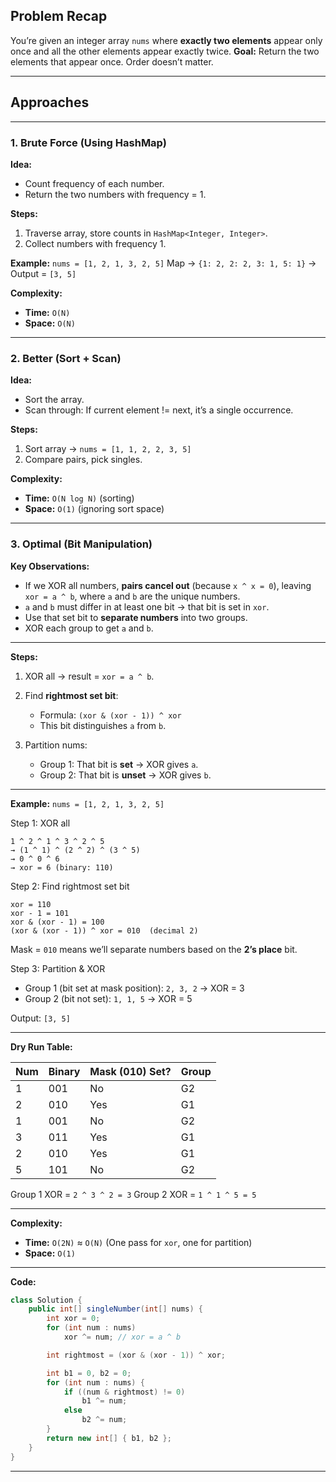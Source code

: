 ## **Problem Recap**

You’re given an integer array `nums` where **exactly two elements** appear only once and all the other elements appear exactly twice.
**Goal:** Return the two elements that appear once. Order doesn’t matter.

---

## **Approaches**

---

### **1. Brute Force (Using HashMap)**

**Idea:**

* Count frequency of each number.
* Return the two numbers with frequency = 1.

**Steps:**

1. Traverse array, store counts in `HashMap<Integer, Integer>`.
2. Collect numbers with frequency 1.

**Example:**
`nums = [1, 2, 1, 3, 2, 5]`
Map → `{1: 2, 2: 2, 3: 1, 5: 1}` → Output = `[3, 5]`

**Complexity:**

* **Time:** `O(N)`
* **Space:** `O(N)`

---

### **2. Better (Sort + Scan)**

**Idea:**

* Sort the array.
* Scan through: If current element != next, it’s a single occurrence.

**Steps:**

1. Sort array → `nums = [1, 1, 2, 2, 3, 5]`
2. Compare pairs, pick singles.

**Complexity:**

* **Time:** `O(N log N)` (sorting)
* **Space:** `O(1)` (ignoring sort space)

---

### **3. Optimal (Bit Manipulation)**

**Key Observations:**

* If we XOR all numbers, **pairs cancel out** (because `x ^ x = 0`), leaving `xor = a ^ b`, where `a` and `b` are the unique numbers.
* `a` and `b` must differ in at least one bit → that bit is set in `xor`.
* Use that set bit to **separate numbers** into two groups.
* XOR each group to get `a` and `b`.

---

**Steps:**

1. XOR all → result = `xor = a ^ b`.
2. Find **rightmost set bit**:

   * Formula: `(xor & (xor - 1)) ^ xor`
   * This bit distinguishes `a` from `b`.
3. Partition nums:

   * Group 1: That bit is **set** → XOR gives `a`.
   * Group 2: That bit is **unset** → XOR gives `b`.

---

**Example:**
`nums = [1, 2, 1, 3, 2, 5]`

Step 1: XOR all

```
1 ^ 2 ^ 1 ^ 3 ^ 2 ^ 5  
→ (1 ^ 1) ^ (2 ^ 2) ^ (3 ^ 5)  
→ 0 ^ 0 ^ 6  
→ xor = 6 (binary: 110)
```

Step 2: Find rightmost set bit

```
xor = 110  
xor - 1 = 101  
xor & (xor - 1) = 100  
(xor & (xor - 1)) ^ xor = 010  (decimal 2)
```

Mask = `010` means we’ll separate numbers based on the **2’s place** bit.

Step 3: Partition & XOR

* Group 1 (bit set at mask position): `2, 3, 2` → XOR = 3
* Group 2 (bit not set): `1, 1, 5` → XOR = 5

Output: `[3, 5]`

---

**Dry Run Table:**

| Num | Binary | Mask (010) Set? | Group |
| --- | ------ | --------------- | ----- |
| 1   | 001    | No              | G2    |
| 2   | 010    | Yes             | G1    |
| 1   | 001    | No              | G2    |
| 3   | 011    | Yes             | G1    |
| 2   | 010    | Yes             | G1    |
| 5   | 101    | No              | G2    |

Group 1 XOR = `2 ^ 3 ^ 2 = 3`
Group 2 XOR = `1 ^ 1 ^ 5 = 5`

---

**Complexity:**

* **Time:** `O(2N)` ≈ `O(N)` (One pass for `xor`, one for partition)
* **Space:** `O(1)`

---

**Code:**

```java
class Solution {
    public int[] singleNumber(int[] nums) {
        int xor = 0;
        for (int num : nums)
            xor ^= num; // xor = a ^ b

        int rightmost = (xor & (xor - 1)) ^ xor;

        int b1 = 0, b2 = 0;
        for (int num : nums) {
            if ((num & rightmost) != 0)
                b1 ^= num;
            else
                b2 ^= num;
        }
        return new int[] { b1, b2 };
    }
}
```

---
